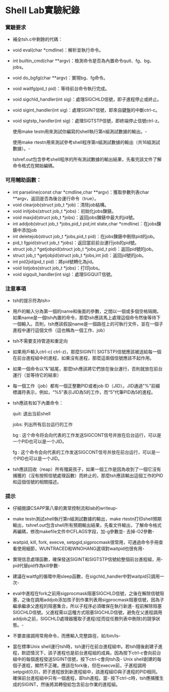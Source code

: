 # Shell Lab實驗紀錄 
### 實驗要求
- 補全tsh.c中剩餘的代碼：
- void eval(char *cmdline)：解析並執行命令。
- int builtin_cmd(char **argv)：檢測命令是否為內置命令quit、fg、bg、jobs。
- void do_bgfg(char **argv)：實現bg、fg命令。
- void waitfg(pid_t pid)：等待前台命令執行完成。
- void sigchld_handler(int sig)：處理SIGCHLD信號，即子進程停止或終止。
- void sigint_handler(int sig)：處理SIGINT信號，即來自鍵盤的中斷ctrl-c。
- void sigtstp_handler(int sig)：處理SIGTSTP信號，即終端停止信號ctrl-z。
 
  使用make testn用來測試你編寫的shell執行第n組測試數據的輸出。- 

  使用make rtestn用來測試參考shell程序第n組測試數據的輸出（共16組測試數據）。- 

  tshref.out包含參考shell程序的所有測試數據的輸出結果，先看完該文件了解命令格式在開始編碼。

### 可用輔助函數：
- int parseline(const char *cmdline,char **argv)：獲取參數列表char **argv，返回是否為後台運行命令（true）。
- void clearjob(struct job_t *job)：清除job結構。
- void initjobs(struct job_t *jobs)：初始化jobs鍊錶。
- void maxjid(struct job_t *jobs)：返回jobs鍊錶中最大的jid號。
- int addjob(struct job_t *jobs,pid_t pid,int state,char *cmdline)：在jobs鍊錶中添加job
- int deletejob(struct job_t *jobs,pid_t pid)：在jobs鍊錶中刪除pid的job。
- pid_t fgpid(struct job_t *jobs)：返回當前前台運行job的pid號。
- struct job_t *getjobpid(struct job_t *jobs,pid_t pid)：返回pid號的job。
- struct job_t *getjobjid(struct job_t *jobs,int jid)：返回jid號的job。
- int pid2jid(pid_t pid)：將pid號轉化為jid。
- void listjobs(struct job_t *jobs)：打印jobs。
- void sigquit_handler(int sig)：處理SIGQUIT信號。

### 注意事項
- tsh的提示符為tsh>
- 用戶的輸入分為第一個的name和後面的參數，之間以一個或多個空格隔開。如果name是一個tsh內置的命令，那麼tsh應該馬上處理這個命令然後等待下一個輸入。否則，tsh應該假設name是一個路徑上的可執行文件，並在一個子進程中運行這個文件（這也稱為一個工作、job）
- tsh不需要支持管道和重定向
- 如果用戶輸入ctrl-c( ctrl-z)，那麼SIGINT( SIGTSTP)信號應該被送給每一個在前台進程組中的進程，如果沒有進程，那麼這兩個信號應該不起作用。
- 如果一個命令以“&”結尾，那麼tsh應該將它們放在後台運行，否則就放在前台運行（並等待它的結束）
- 每一個工作（job）都有一個正整數PID或者job ID（JID）。JID通過"%"前綴標識符表示，例如，“%5”表示JID為5的工作，而“5”代筆PID為5的進程。

- tsh應該有如下內置命令：

    quit: 退出当前shell

    jobs: 列出所有后台运行的工作

    bg <job>: 这个命令将会向<job>代表的工作发送SIGCONT信号并放在后台运行，<job>可以是一个PID也可以是一个JID。

    fg <job>: 这个命令会向<job>代表的工作发送SIGCONT信号并放在前台运行，<job>可以是一个PID也可以是一个JID。

- tsh應該回收（reap）所有殭屍孩子，如果一個工作是因為收到了一個它沒有捕獲的（沒有按照信號處理函數）而終止的，那麼tsh應該輸出這個工作的PID和這個信號的相關描述。

### 提示
- 仔細閱讀CSAPP第八章的異常控制流和lab的writeup- 

- make testn測試shell執行第n組測試數據的輸出，make rtestn打印shell預期輸出，tshref.out包含shell所有預期輸出結果，先看文件輸出，了解命令格式再編碼，修改makefile文件中CFLAGS字段，加-g參數並- 去掉-O2參數- 

- waitpid, kill, fork, execve, setpgid,sigprocmask很常用，可通過命令手冊查看使用細節，WUNTRACED和WNOHANG選項對waitpid也很有用- 

- 實現信息處理函數，確保發送SIGINT和SIGTSTP信號給整個前台進程組，用-pid代替pid作為kill參數- 

- 建議在waitfg的循環中用sleep函數，在sigchld_handler中對waitpid只調用一次- 

- eval中進程在fork之前用sigprocmask阻塞SIGCHLD信號，之後在解除信號阻塞，之後在調用addjob添加孩子到作業列表用sigprocmask阻塞信號，因為子繼承繼承父進程的阻塞集合，所以子程序必須確保在執行新進- 程前解除阻塞SIGCHLD信號。父進程需以這種方式阻塞SIGCHLD信號，避免在父進程調用addjob之前，SIGCHLD處理器獲取子進程(從而從任務列表中刪除)的競爭狀態。- 

- 不要直接調用常用命令，而應輸入完整路徑，如/bin/ls- 

- 當在標準Unix shell運行tsh時，tsh運行在前台進程組中。若tsh隨後創建子進程，默認情況下，該子進程也是前台進程組的成員。因為按下ctrl-c會向前台組中的每個進程發送SIGINT信號，按下ctrl-c會向tsh及- Unix shell創建的每個子進程，顯然不正確。應該在fork後，但在execve前，子進程調用setpgid(0,0)，把子進程放到新進程組中，該進程組ID與子進程的PID相同。確保前台進程組中只有一個進程，即tsh進程。當- 按下ctrl-c時，tsh應捕獲生成的SIGINT，然後將其轉發給包含前台作業的進程組。